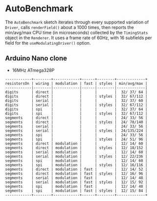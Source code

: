 # AutoBenchmark

The `AutoBenchmark` sketch iterates through every supported variation of
`Driver`, calls `renderField()` about a 1000 times, then reports the min/avg/max
CPU time (in microseconds) collected by the `TimingStats` object in the
`Renderer`. It uses a frame rate of 60Hz, with 16 subfields per field for the
`useModulatingDriver()` option.

## Arduino Nano clone
* 16MHz ATmega328P

```
------------+--------+------------+------+--------+-------------+
resistorsOn | wiring | modulation | fast | styles | min/avg/max |
------------|--------|------------|------|--------|-------------|
digits      | direct |            |      |        |  32/ 37/ 64 |
digits      | direct |            |      | styles |  32/ 67/112 |
digits      | serial |            |      |        |  32/ 37/ 60 |
digits      | serial |            |      | styles |  32/ 67/112 |
digits      | spi    |            |      |        |  32/ 37/ 64 |
digits      | spi    |            |      | styles |  32/ 67/112 |
segments    | direct |            |      |        |  24/ 33/ 56 |
segments    | direct |            |      | styles |  24/ 78/140 |
segments    | serial |            |      |        |  24/ 33/ 56 |
segments    | serial |            |      | styles |  24/135/224 |
segments    | spi    |            |      |        |  24/ 33/ 56 |
segments    | spi    |            |      | styles |  24/ 51/ 96 |
segments    | direct | modulation |      |        |  12/ 14/ 60 |
segments    | direct | modulation |      | styles |  12/ 18/152 |
segments    | serial | modulation |      |        |  12/ 14/ 60 |
segments    | serial | modulation |      | styles |  12/ 22/236 |
segments    | spi    | modulation |      |        |  12/ 14/ 60 |
segments    | spi    | modulation |      | styles |  12/ 16/116 |
segments    | direct | modulation | fast |        |  12/ 14/ 52 |
segments    | direct | modulation | fast | styles |  12/ 16/ 96 |
segments    | serial | modulation | fast |        |  12/ 14/ 48 |
segments    | serial | modulation | fast | styles |  12/ 15/ 92 |
segments    | spi    | modulation | fast |        |  12/ 14/ 48 |
segments    | spi    | modulation | fast | styles |  12/ 15/ 84 |
------------+--------+------------+------+--------+-------------+
```
